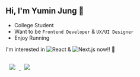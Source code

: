 ## Hi, I'm Yumin Jung 🙂

- College Student
- Want to be `Frontend Developer` & `UX/UI Designer`
- Enjoy Running

I'm interested in ![React](https://img.shields.io/badge/React-61DBFB) & ![Next.js](https://img.shields.io/badge/Nextjs-black) now!! 🚀

<br />

<a href="https://www.instagram.com/self_overcoming/">
  <img src="https://img.shields.io/badge/-Instagram-5851DB?style=flat&logo=Instagram&logoColor=white&link=https://www.instagram.com/self_overcoming/"
       style="height : auto; margin-left : 10px; margin-right : 10px;"/>
</a>
<a href="https://yumin-jung.github.io/">
    <img 
        src="http://img.shields.io/badge/-Tech%20Blog-505050?style=flat&logo=github&link=https://yumin-jung.github.io/"
        style="height : auto; margin-left : 10px; margin-right : 10px;"/>
</a>
